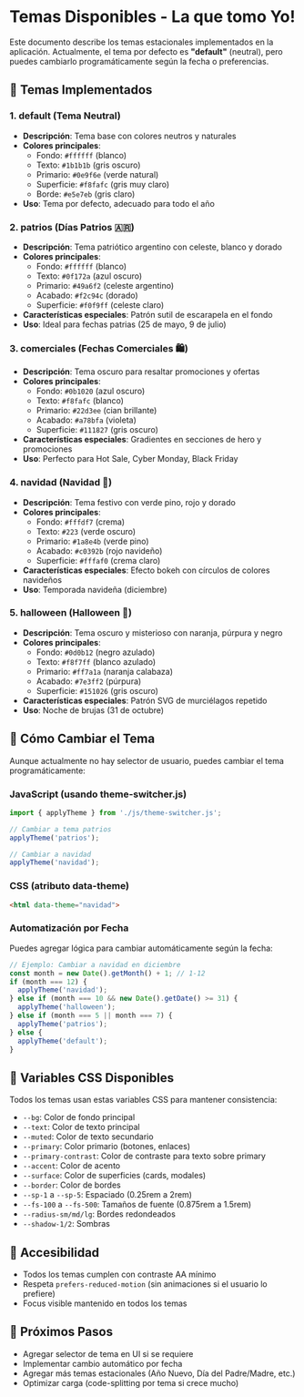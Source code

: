 # Temas Disponibles - La que tomo Yo!

Este documento describe los temas estacionales implementados en la aplicación. Actualmente, el tema por defecto es **"default"** (neutral), pero puedes cambiarlo programáticamente según la fecha o preferencias.

## 🎨 Temas Implementados

### 1. **default** (Tema Neutral)
- **Descripción**: Tema base con colores neutros y naturales
- **Colores principales**:
  - Fondo: `#ffffff` (blanco)
  - Texto: `#1b1b1b` (gris oscuro)
  - Primario: `#0e9f6e` (verde natural)
  - Superficie: `#f8fafc` (gris muy claro)
  - Borde: `#e5e7eb` (gris claro)
- **Uso**: Tema por defecto, adecuado para todo el año

### 2. **patrios** (Días Patrios 🇦🇷)
- **Descripción**: Tema patriótico argentino con celeste, blanco y dorado
- **Colores principales**:
  - Fondo: `#ffffff` (blanco)
  - Texto: `#0f172a` (azul oscuro)
  - Primario: `#49a6f2` (celeste argentino)
  - Acabado: `#f2c94c` (dorado)
  - Superficie: `#f0f9ff` (celeste claro)
- **Características especiales**: Patrón sutil de escarapela en el fondo
- **Uso**: Ideal para fechas patrias (25 de mayo, 9 de julio)

### 3. **comerciales** (Fechas Comerciales 🛍️)
- **Descripción**: Tema oscuro para resaltar promociones y ofertas
- **Colores principales**:
  - Fondo: `#0b1020` (azul oscuro)
  - Texto: `#f8fafc` (blanco)
  - Primario: `#22d3ee` (cian brillante)
  - Acabado: `#a78bfa` (violeta)
  - Superficie: `#111827` (gris oscuro)
- **Características especiales**: Gradientes en secciones de hero y promociones
- **Uso**: Perfecto para Hot Sale, Cyber Monday, Black Friday

### 4. **navidad** (Navidad 🎄)
- **Descripción**: Tema festivo con verde pino, rojo y dorado
- **Colores principales**:
  - Fondo: `#fffdf7` (crema)
  - Texto: `#223` (verde oscuro)
  - Primario: `#1a8e4b` (verde pino)
  - Acabado: `#c0392b` (rojo navideño)
  - Superficie: `#fffaf0` (crema claro)
- **Características especiales**: Efecto bokeh con círculos de colores navideños
- **Uso**: Temporada navideña (diciembre)

### 5. **halloween** (Halloween 🎃)
- **Descripción**: Tema oscuro y misterioso con naranja, púrpura y negro
- **Colores principales**:
  - Fondo: `#0d0b12` (negro azulado)
  - Texto: `#f8f7ff` (blanco azulado)
  - Primario: `#ff7a1a` (naranja calabaza)
  - Acabado: `#7e3ff2` (púrpura)
  - Superficie: `#151026` (gris oscuro)
- **Características especiales**: Patrón SVG de murciélagos repetido
- **Uso**: Noche de brujas (31 de octubre)

## 🔧 Cómo Cambiar el Tema

Aunque actualmente no hay selector de usuario, puedes cambiar el tema programáticamente:

### JavaScript (usando theme-switcher.js)
```javascript
import { applyTheme } from './js/theme-switcher.js';

// Cambiar a tema patrios
applyTheme('patrios');

// Cambiar a navidad
applyTheme('navidad');
```

### CSS (atributo data-theme)
```html
<html data-theme="navidad">
```

### Automatización por Fecha
Puedes agregar lógica para cambiar automáticamente según la fecha:

```javascript
// Ejemplo: Cambiar a navidad en diciembre
const month = new Date().getMonth() + 1; // 1-12
if (month === 12) {
  applyTheme('navidad');
} else if (month === 10 && new Date().getDate() >= 31) {
  applyTheme('halloween');
} else if (month === 5 || month === 7) {
  applyTheme('patrios');
} else {
  applyTheme('default');
}
```

## 🎯 Variables CSS Disponibles

Todos los temas usan estas variables CSS para mantener consistencia:

- `--bg`: Color de fondo principal
- `--text`: Color de texto principal
- `--muted`: Color de texto secundario
- `--primary`: Color primario (botones, enlaces)
- `--primary-contrast`: Color de contraste para texto sobre primary
- `--accent`: Color de acento
- `--surface`: Color de superficies (cards, modales)
- `--border`: Color de bordes
- `--sp-1` a `--sp-5`: Espaciado (0.25rem a 2rem)
- `--fs-100` a `--fs-500`: Tamaños de fuente (0.875rem a 1.5rem)
- `--radius-sm/md/lg`: Bordes redondeados
- `--shadow-1/2`: Sombras

## 📱 Accesibilidad

- Todos los temas cumplen con contraste AA mínimo
- Respeta `prefers-reduced-motion` (sin animaciones si el usuario lo prefiere)
- Focus visible mantenido en todos los temas

## 🚀 Próximos Pasos

- Agregar selector de tema en UI si se requiere
- Implementar cambio automático por fecha
- Agregar más temas estacionales (Año Nuevo, Día del Padre/Madre, etc.)
- Optimizar carga (code-splitting por tema si crece mucho)